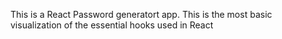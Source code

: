 This is a React Password generatort app. This is the most basic visualization of the essential hooks used in React
